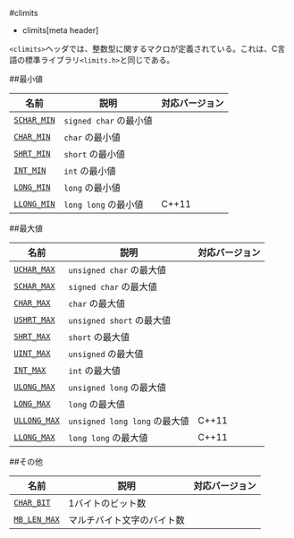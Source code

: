 #climits
* climits[meta header]

`<climits>`ヘッダでは、整数型に関するマクロが定義されている。これは、C言語の標準ライブラリ`<limits.h>`と同じである。


##最小値

| 名前 | 説明 | 対応バージョン |
|---------------------------------------|------------------------|-------|
| [`SCHAR_MIN`](./climits/schar_min.md) | `signed char` の最小値 | |
| [`CHAR_MIN`](./climits/char_min.md)   | `char` の最小値        | |
| [`SHRT_MIN`](./climits/shrt_min.md)   | `short` の最小値       | |
| [`INT_MIN`](./climits/int_min.md)     | `int` の最小値         | |
| [`LONG_MIN`](./climits/long_min.md)   | `long` の最小値        | |
| [`LLONG_MIN`](./climits/llong_min.md) | `long long` の最小値   | C++11 |


##最大値

| 名前 | 説明 | 対応バージョン |
|---------------------------------------|-----------------------------|-------|
| [`UCHAR_MAX`](./climits/uchar_max.md)   | `unsigned char` の最大値  | |
| [`SCHAR_MAX`](./climits/schar_max.md)   | `signed char` の最大値    | |
| [`CHAR_MAX`](./climits/char_max.md)     | `char` の最大値           | |
| [`USHRT_MAX`](./climits/ushrt_max.md)   | `unsigned short` の最大値 | |
| [`SHRT_MAX`](./climits/shrt_max.md)     | `short` の最大値          | |
| [`UINT_MAX`](./climits/uint_max.md)     | `unsigned` の最大値       | |
| [`INT_MAX`](./climits/int_max.md)       | `int` の最大値            | |
| [`ULONG_MAX`](./climits/ulong_max.md)   | `unsigned long` の最大値  | |
| [`LONG_MAX`](./climits/long_max.md)     | `long` の最大値           | |
| [`ULLONG_MAX`](./climits/ullong_max.md) | `unsigned long long` の最大値 | C++11 |
| [`LLONG_MAX`](./climits/llong_max.md)   | `long long` の最大値 | C++11 |


##その他

| 名前 | 説明 | 対応バージョン |
|-----------------------------------------|----------------------------|-------|
| [`CHAR_BIT`](./climits/char_bit.md)     | 1バイトのビット数          | |
| [`MB_LEN_MAX`](./climits/mb_len_max.md) | マルチバイト文字のバイト数 | |

